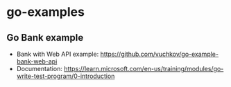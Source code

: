# go-examples

## Go Bank example
- Bank with Web API example: https://github.com/vuchkov/go-example-bank-web-api
- Documentation: https://learn.microsoft.com/en-us/training/modules/go-write-test-program/0-introduction
